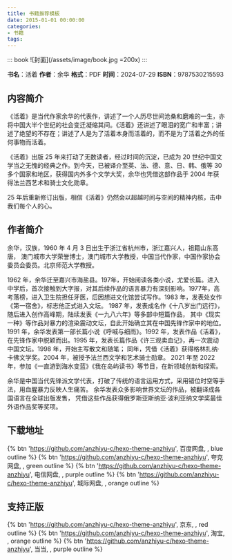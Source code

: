 ```yaml
---
title: 书籍推荐模板
date: 2015-01-01 00:00:00
categories:
- 书籍
tags:
---
```


::: book
![封面](/assets/image/book.jpg =200x)
:::

**书名**：活着
**作者**：余华
**格式**：PDF
**时间**：2024-07-29
**ISBN**：9787530215593

## 内容简介

《活着》是当代作家余华的代表作，讲述了一个人历尽世间沧桑和磨难的一生，亦将中国大半个世纪的社会变迁凝缩其间。《活着》还讲述了眼泪的宽广和丰富；讲述了绝望的不存在；讲述了人是为了活着本身而活着的，而不是为了活着之外的任何事物而活着。

《活着》出版 25 年来打动了无数读者，经过时间的沉淀，已成为 20 世纪中国文学当之无愧的经典之作。到今天，已被译介至英、法、德、意、日、韩、俄等 30 多个国家和地区，获得国内外多个文学大奖，余华也凭借这部作品于 2004 年获得法兰西艺术和骑士文化勋章。

25 年后重新修订出版，相信《活着》仍然会以超越时间与空间的精神内核，击中我们每个人的心。

## 作者简介

余华，汉族，1960 年 4 月 3 日出生于浙江省杭州市，浙江嘉兴人，祖籍山东高唐， 澳门城市大学荣誉博士，澳门城市大学教授，中国当代作家，中国作家协会委员会委员。北京师范大学教授。

1962 年，余华迁至嘉兴市海盐县。197年，开始阅读各类小说，尤爱长篇。进入中学后，首次接触到大字报，对其后续作品的语言暴力有深刻影响。1977年，高考落榜，进入卫生院担任牙医，后因想进文化馆尝试写作。1983 年，发表处女作《第一宿舍》，标志他正式进入文坛。 1987 年，发表成名作《十八岁出门远行》， 随后进入创作高峰期，陆续发表《一九八六年》等多部中短篇作品， 其中《现实一种》等作品对暴力的渲染震动文坛，自此开始确立其在中国先锋作家中的地位。1991 年，余华发表第一部长篇小说《呼喊与细雨》。1992 年，发表作品《活着》，在先锋作家中脱颖而出。1995 年，发表长篇作品《许三观卖血记》，再一次震动中国文坛。1998 年，开始主写散文和随笔； 同年，凭借《活着》获得格林扎纳·卡佛文学奖。2004 年，被授予法兰西文学和艺术骑士勋章。 2021 年至 2022 年，参加《一直游到海水变蓝》《我在岛屿读书》等节目，在新领域创新和探索。

余华是中国当代先锋派文学代表，打破了传统的语言运用方式，采用错位时空等手法，用血腥暴力反映人生痛苦。 余华发表众多影响世界文坛的作品，被翻译成各国语言在全球出版发售， 凭借这些作品获得俄罗斯亚斯纳亚·波利亚纳文学奖最佳外语作品奖等奖项。

## 下载地址

{% btn 'https://github.com/anzhiyu-c/hexo-theme-anzhiyu', 百度网盘, , blue outline %}
{% btn 'https://github.com/anzhiyu-c/hexo-theme-anzhiyu', 夸克网盘, , green outline %}
{% btn 'https://github.com/anzhiyu-c/hexo-theme-anzhiyu', 电信网盘, , purple outline %}
{% btn 'https://github.com/anzhiyu-c/hexo-theme-anzhiyu', 城际网盘, , orange outline %}

## 支持正版

{% btn 'https://github.com/anzhiyu-c/hexo-theme-anzhiyu', 京东, , red outline %}
{% btn 'https://github.com/anzhiyu-c/hexo-theme-anzhiyu', 淘宝, , orange outline %}
{% btn 'https://github.com/anzhiyu-c/hexo-theme-anzhiyu', 当当, , purple outline %}
